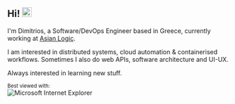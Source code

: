 ## Hi! <img src="https://raw.githubusercontent.com/MartinHeinz/MartinHeinz/master/wave.gif" width="22px">

I'm Dimitrios, a Software/DevOps Engineer based in Greece, currently working at [Asian Logic](https://asianlogic.com/).

I am interested in distributed systems, cloud automation & containerised workflows. Sometimes I also do web APIs, software architecture and UI-UX.

Always interested in learning new stuff.

<sup>Best viewed with:</sup><br />![Microsoft Internet Explorer](https://user-images.githubusercontent.com/282759/84683523-52f97980-af05-11ea-9da0-639e1c368536.gif)
